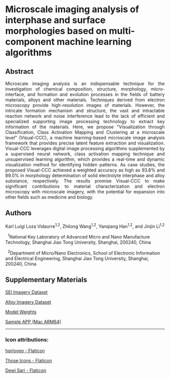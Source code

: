 # Microscale imaging analysis of interphase and surface morphologies based on multi-component machine learning algorithms

## Abstract

<p style='text-align: justify;'>
Microscale imaging analysis is an indispensable technique for the investigation of chemical composition, structure, morphology, micro-interface, and formation and evolution processes in the fields of battery materials, alloys and other materials. Techniques derived from electron microscopy provide high-resolution images of materials. However, the intricate formation mechanism and structure, the vast and intractable reaction network and noise interference lead to the lack of efficient and specialized supporting image processing technology to extract key information of the materials. Here, we propose "Visualization through Classification, Class Activation Mapping and Clustering at a microscale level" (Visual-CCC), a machine learning-based microscale image analysis framework that provides precise latent feature extraction and visualization. Visual-CCC leverages digital image processing algorithms supplemented by a supervised neural network, class activation mapping technique and unsupervised learning algorithm, which provides a real-time and dynamic visualization method for identifying hidden patterns. As case studies, the proposed Visual-CCC achieved a weighted accuracy as high as 93.8% and 89.0% in morphology determination of solid electrolyte interphase and alloy substance, respectively. The results promise Visual-CCC to make significant contributions to material characterization and electron microscopy with microscale imagery, with the potential for expansion into other fields such as medicine and biology.
</p>

## Authors

Karl Luigi Loza Vidaurre<sup>1,2</sup>, Zhilong Wang<sup>1,2</sup>, Yanqiang Han<sup>1,2</sup>, and Jinjin Li<sup>1,2</sup>

&nbsp;&nbsp;<sup>1</sup>National Key Laboratory of Advanced Micro and Nano Manufacture Technology, Shanghai Jiao Tong University, Shanghai, 200240, China

&nbsp;&nbsp;<sup>2</sup>Department of Micro/Nano Electronics, School of Electronic Information and Electrical Engineering, Shanghai Jiao Tong University, Shanghai, 200240, China

## Supplementary Materials

[SEI Imagery Dataset](https://drive.google.com/drive/folders/1SOF1QbfOYtSJrsG8zBZypIVhz7O_GNEE?usp=drive_link)

[Alloy Imagery Dataset](https://drive.google.com/drive/folders/1mYrJBtGIgHQtI0PljqYXeQqLVdavdfMT?usp=drive_link)

[Model Weights](https://drive.google.com/file/d/1G-cc2UtXFwCrGZRarvhHNqtOxD9TXxdX/view?usp=drive_link)

[Sample APP (Mac ARM64)](https://drive.google.com/file/d/1rim4LAXyemvxyE7dws1I2ObdkbijBuH7/view?usp=drive_link)

---

### Icon attributions:

<a href="https://www.flaticon.com/free-icons/foursquare-check-in" title="foursquare check in icons">hqrloveq - Flaticon</a>

<a href="https://www.flaticon.com/free-icons/disabled" title="disabled icons">Those Icons - Flaticon</a>

<a href="https://www.flaticon.com/free-icons/image-analysis" title="image-analysis icons">Dewi Sari - Flaticon</a>

